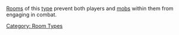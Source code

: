 [Rooms](:Category:_Rooms.md "wikilink") of this
[type](:Category:_Room_Types.md "wikilink") prevent both players and
[mobs](:Category:_Mobs.md "wikilink") within them from engaging in
combat.

[Category: Room Types](Category:_Room_Types "wikilink")
